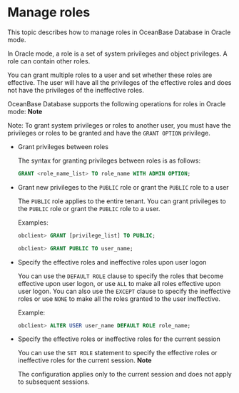 Manage roles 
=================================

This topic describes how to manage roles in OceanBase Database in Oracle mode. 

In Oracle mode, a role is a set of system privileges and object privileges. A role can contain other roles. 

You can grant multiple roles to a user and set whether these roles are effective. The user will have all the privileges of the effective roles and does not have the privileges of the ineffective roles. 

OceanBase Database supports the following operations for roles in Oracle mode:
**Note**



Note: To grant system privileges or roles to another user, you must have the privileges or roles to be granted and have the `GRANT OPTION` privilege.

* Grant privileges between roles

  The syntax for granting privileges between roles is as follows:

  ```sql
  GRANT <role_name_list> TO role_name WITH ADMIN OPTION;
  ```

  

* Grant new privileges to the `PUBLIC` role or grant the `PUBLIC` role to a user

  The `PUBLIC` role applies to the entire tenant. You can grant privileges to the `PUBLIC` role or grant the `PUBLIC` role to a user. 

  Examples:

  ```sql
  obclient> GRANT [privilege_list] TO PUBLIC;
  
  obclient> GRANT PUBLIC TO user_name;
  ```

  

* Specify the effective roles and ineffective roles upon user logon

  You can use the `DEFAULT ROLE` clause to specify the roles that become effective upon user logon, or use `ALL` to make all roles effective upon user logon. You can also use the `EXCEPT` clause to specify the ineffective roles or use `NONE` to make all the roles granted to the user ineffective. 

  Example:

  ```sql
  obclient> ALTER USER user_name DEFAULT ROLE role_name;
  ```

  

* Specify the effective roles or ineffective roles for the current session

  You can use the `SET ROLE` statement to specify the effective roles or ineffective roles for the current session. 
  **Note**

  

  The configuration applies only to the current session and does not apply to subsequent sessions.
  



